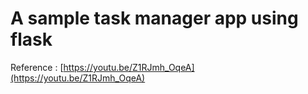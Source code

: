 # A sample task manager app using flask
Reference : [https://youtu.be/Z1RJmh_OqeA](https://youtu.be/Z1RJmh_OqeA)
